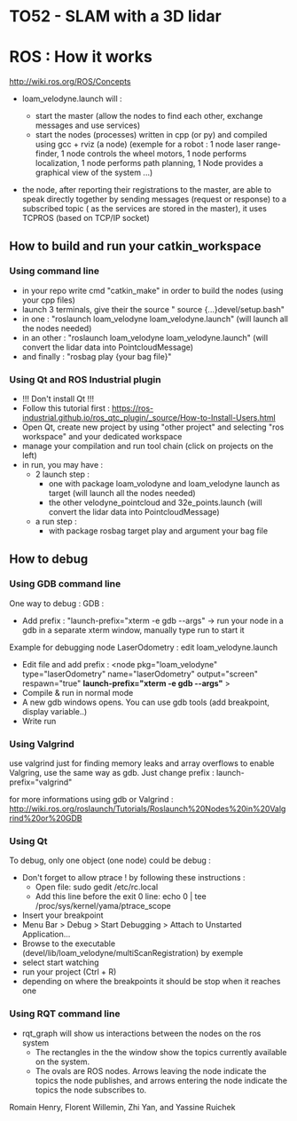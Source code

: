# TO52 - SLAM with a 3D lidar

# ROS : How it works

http://wiki.ros.org/ROS/Concepts

- loam_velodyne.launch will :
	- start the master (allow the nodes to find each other, exchange messages and use services)
	- start the nodes (processes) written in cpp (or py) and compiled using gcc + rviz (a node)
		(exemple for a robot : 1 node laser range-finder, 1 node controls the wheel motors, 1 node performs localization, 1 node performs path planning, 1 Node provides a graphical view of the system ...)

- the node, after reporting their registrations to the master, are able to speak directly together by sending messages (request or response) to a subscribed topic ( as the services are stored in the master), it uses TCPROS (based on TCP/IP socket)


## How to build and run your catkin_workspace
### Using command line

- in your repo write cmd "catkin_make" in order to build the nodes (using your cpp files)
- launch 3 terminals, give their the source " source {...}devel/setup.bash"
- in one : "roslaunch loam_velodyne loam_velodyne.launch" (will launch all the nodes needed)
- in an other : "roslaunch loam_velodyne loam_velodyne.launch" (will convert the lidar data into PointcloudMessage)
- and finally : "rosbag play {your bag file}"



### Using Qt and ROS Industrial plugin

- !!! Don't install Qt !!!
- Follow this tutorial first : https://ros-industrial.github.io/ros_qtc_plugin/_source/How-to-Install-Users.html
- Open Qt, create new project by using "other project" and selecting "ros workspace" and your dedicated workspace
- manage your compilation and run tool chain (click on projects on the left)
- in run, you may have :
    - 2 launch step :
        - one with package loam_volodyne and loam_velodyne launch as target (will launch all the nodes needed)
        - the other velodyne_pointcloud and 32e_points.launch (will convert the lidar data into PointcloudMessage)
    - a run step : 
        - with package rosbag target play and argument your bag file


## How to debug
### Using GDB command line

One way to debug :
GDB : 
- Add prefix : "launch-prefix="xterm -e gdb --args" -> run your node in a gdb in a separate xterm window, manually type run to start it

Example for debugging node LaserOdometry : edit loam_velodyne.launch
- Edit file and add prefix :
	<node pkg="loam_velodyne" type="laserOdometry" name="laserOdometry" output="screen" respawn="true"  **launch-prefix="xterm -e gdb --args"** >
	    <param name="scanPeriod" value="$(arg scanPeriod)" />
	 </node>
- Compile & run in normal mode
- A new gdb windows opens. You can use gdb tools (add breakpoint, display variable..)
- Write run

### Using Valgrind 

use valgrind just for finding memory leaks and array overflows
to enable Valgring, use the same way as gdb. Just change prefix : launch-prefix="valgrind"

for more informations using gdb or Valgrind : http://wiki.ros.org/roslaunch/Tutorials/Roslaunch%20Nodes%20in%20Valgrind%20or%20GDB

### Using Qt

To debug, only one object (one node) could be debug  : 
- Don't forget to allow ptrace ! by following these instructions :
	- Open file: sudo gedit /etc/rc.local
	- Add this line before the exit 0 line: echo 0 | tee /proc/sys/kernel/yama/ptrace_scope
- Insert your breakpoint
- Menu Bar > Debug > Start Debugging > Attach to Unstarted Application...
- Browse to the executable (devel/lib/loam_velodyne/multiScanRegistration) by exemple
- select start watching
- run your project (Ctrl + R)
- depending on where the breakpoints it should be stop when it reaches one 

### Using RQT command line
- rqt_graph will show us interactions between the nodes on the ros system
	- The rectangles in the the window show the topics currently available on the system.
	- The ovals are ROS nodes. Arrows leaving the node indicate the topics the node publishes, and arrows entering the node indicate the topics the node subscribes to.


Romain Henry, Florent Willemin, Zhi Yan, and Yassine Ruichek
